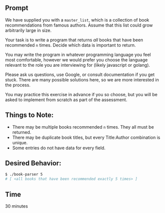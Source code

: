 ## Prompt

We have supplied you with a `master_list`, which is a collection of book recommendations from famous authors. Assume that this list could grow arbitrarily large in size.

Your task is to write a program that returns *all* books that have been recommended `n` times. Decide which data is important to return.

You may write the program in whatever programming language you feel most comfortable, however we would prefer you choose the language relevant to the role you are interviewing for (likely javascript or golang).

Please ask us questions, use Google, or consult documentation if you get stuck. There are many possible solutions here, so we are more interested in the process.

You may practice this exercise in advance if you so choose, but you will be asked to implement from scratch as part of the assessment.

## Things to Note:
- There may be multiple books recommended `n` times. They all must be returned.
- There may be duplicate book titles, but every Title:Author combination is unique.
- Some entries do not have data for every field.

## Desired Behavior:
```bash
$ ./book-parser 5
# [ <all books that have been recommended exactly 5 times> ]
```

## Time

30 minutes
